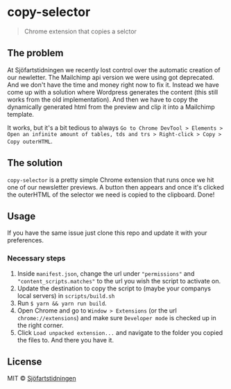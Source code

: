 # copy-selector

> Chrome extension that copies a selctor

## The problem

At Sjöfartstidningen we recently lost control over the automatic creation of our newletter. The Mailchimp api version we were using got deprecated. And we don't have the time and money right now to fix it. Instead we have come up with a solution where Wordpress generates the content (this still works from the old implementation). And then we have to copy the dynamically generated html from the preview and clip it into a Mailchimp template.

It works, but it's a bit tedious to always `Go to Chrome DevTool > Elements > Open an infinite amount of tables, tds and trs > Right-click > Copy > Copy outerHTML`.

## The solution

`copy-selector` is a pretty simple Chrome extension that runs once we hit one of our newsletter previews. A button then appears and once it's clicked the outerHTML of the selector we need is copied to the clipboard. Done!

## Usage

If you have the same issue just clone this repo and update it with your preferences.

### Necessary steps

1. Inside `manifest.json`, change the url under `"permissions"` and `"content_scripts.matches"` to the url you wish the script to activate on.
2. Update the destination to copy the script to (maybe your companys local servers) in `scripts/build.sh`
3. Run `$ yarn && yarn run build`.
4. Open Chrome and go to `Window > Extensions` (or the url `chrome://extensions`) and make sure `Developer mode` is checked up in the right corner.
5. Click `Load unpacked extension...` and navigate to the folder you copied the files to. And there you have it.

## License

MIT © [Sjöfartstidningen](http://www.sjofartrstidningen.se)
